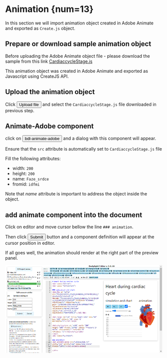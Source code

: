 # Animation {num=13}
In this section we will import animation object created in Adobe Animate and exported as `Create.js` object.

## Prepare or download sample animation object

Before uploading the Adobe Animate object file - please download the sample from this link <a href="CardiaccycleStage.js" download>CardiaccycleStage.js</a>


This animation object was created in Adobe Animate and exported as Javascript using CreateJS API.

## Upload the animation object

Click <button><i class="fa fa-plus"></i> Upload file</button> and select the `CardiaccycleStage.js` file downloaded in previous step.

## Animate-Adobe component

click on <button>bdl-animate-adobe</button> and a dialog with this component will appear.

Ensure that the `src` attribute is automatically set to `CardiaccycleStage.js` file

Fill the following attributes:
* width: `200`
* height: `200`
* name: `Faze_srdce`
* fromid: `idfmi`

Note that _name_ attribute is important to address the object inside the object.

## add animate component into the document

Click on editor and move cursor bellow the line `### animation`.

Then click <button>Submit</button> button and a component definition will appear at the cursor position in editor.

If all goes well, the animation should render at the right part of the preview panel.

![EditorAnimateObj](EditorAnimateObj.png)



